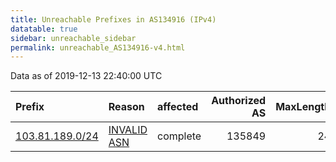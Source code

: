 ```yaml
---
title: Unreachable Prefixes in AS134916 (IPv4)
datatable: true
sidebar: unreachable_sidebar
permalink: unreachable_AS134916-v4.html
---
```


Data as of 2019-12-13 22:40:00 UTC


<div class="datatable-begin"></div>

| Prefix                                                   | Reason                                                                                                  | affected   |   Authorized AS |   MaxLength | Anchor                                       |   unreachable /24s |
|:---------------------------------------------------------|:--------------------------------------------------------------------------------------------------------|:-----------|----------------:|------------:|:---------------------------------------------|-------------------:|
| [103.81.189.0/24](https://stat.ripe.net/103.81.189.0/24) | [INVALID ASN](https://rpki-validator.ripe.net/announcement-preview?asn=AS134916&prefix=103.81.189.0/24) | complete   |          135849 |          24 | [APNIC](unreachable_APNIC_RPKI_Root-v4.html) |                  1 |

<div class="datatable-end"></div>